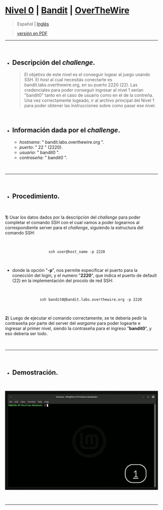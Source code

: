 
# [Nivel 0](https://overthewire.org/wargames/bandit/bandit0.html) | [Bandit](https://github.com/frandausmeier/CTF_Write-Ups/tree/main/OverTheWire/Bandit) | [OverTheWire](https://github.com/frandausmeier/CTF_Write-Ups/blob/main/OverTheWire/README.es.md)

> Español | [Inglés](https://github.com/frandausmeier/CTF_Write-Ups/blob/main/OverTheWire/Bandit/Level_0/level-0_bandit_overthewire_eng.md) 

> [versión en PDF](https://github.com/frandausmeier/CTF_Write-Ups/blob/main/OverTheWire/Bandit/Level_0/nivel-0_bandit_overthewire_esp.pdf)

-----

<br>

- ## Descripción del _challenge_.
	> El objetivo de este nivel es el conseguir logear al juego usando SSH. El _host_ al cual necesitás conectarte es bandit.labs.overthewire.org, en su puerto 2220 (22). Las credenciales para poder conseguir ingresar al nivel 1 serían "bandit0" tanto en el caso de usuario como en el de la contreña. Una vez correctamente logeado, ir al archivo principal del Nivel 1 para poder obtener las instrucciones sobre como pasar ese nivel.

<br>

- ## Información dada por el _challenge_.
	- _hostname_: " bandit.labs.overthewire.org ".
	- _puerto_: " 22 " (2220).
	- _usuario_: " bandit0 ".
	- _contraseña_: " bandit0 ".

<br>

-----

<br>

- ## Procedimiento.

<br>

**1**) Usar los datos dados por la descripción del _challenge_ para poder completar el comando SSH con el cual vamos a poder logearnos al correspondiente server para el _challenge_, siguiendo la estructura del comando SSH:

<br>

```
					ssh user@host_name -p 2220
```

<br>

* donde la opción "**-p**", nos permite especificar el puerto para la conección del login, y el numero "**2220**", que indica el puerto de default (22) en la implementación del procolo de red SSH:

<br>

``` 
				ssh bandit0@bandit.labs.overthewire.org -p 2220 
```

<br>

**2**) Luego de ejecutar el comando correctamente, se te debería pedir la contraseña por parte del server del _wargame_ para poder logearte e ingresar al primer nivel, siendo la contraseña para el ingreso "**bandit0**", y eso debería ser todo. 

<br>

-----

<br>

- ## Demostración.

<br>

<p align="center">
  <img src="./attachments/level-0_bandit_overthewire.gif" />
</p>

<br>

-----
